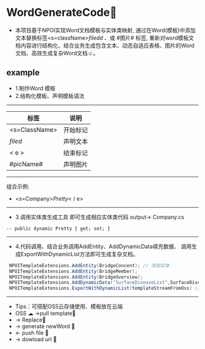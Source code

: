 # WordGenerateCode🚀
* 本项目基于NPOI实现Word文档模板与实体类映射, 通过在Word(模板)中添加文本替换标签<s=className>$filedd$ <e>、或 #图片# 标签, 重新对word模板文档内容进行结构化、结合业务生成包含文本、动态自适应表格、图片的Word文档、高效生成复杂Word文档☺。
## example
 * 1.制作Word 模板
 * 2.结构化模板、声明模板语法 
---
   | 标签     |说明 |
  | ---- | ---- |
  |<s=ClassName>| 开始标记 |
  |$filed$ |声明文本|
  |< e > |结束标记|
  |#picName#|声明图片|
  ---
  组合示例:
 * <s=Company>$Pretty$< / e>
  ---
  * 3.调用实体类生成工具 即可生成相应实体类代码
  output->
  Company.cs
  ```
  -- public dynamic Pretty { get; set; }
  ```
  ---
 
* 4.代码调用、结合业务调用AddEntity、AddDynamicData填充数据、 调用生成ExportWithDynamicList方法即可生成复杂文档。
 ``` C#
  NPOITemplateExtensions.AddEntity(BridgeConcent); // 添加实体
  NPOITemplateExtensions.AddEntity(BridgeMember);
  NPOITemplateExtensions.AddEntity(BridgeOverview); 
  NPOITemplateExtensions.AddDynamicData("SurfaceDiseaseList",SurfaceDiseaseList); // 添加动态数据实体
  NPOITemplateExtensions.ExportWithDynamicList(templateStreamFromOss) // 动态导出
``` 
---
   * Tips：可搭配OSS云存储使用、模板放在云端
* OSS ☁ ->pull template🎫 
*  -> Replace🚗
*  -> generate newWord 🎫 
*  <- push file 🎫 
*  -> dowload url 🎯
